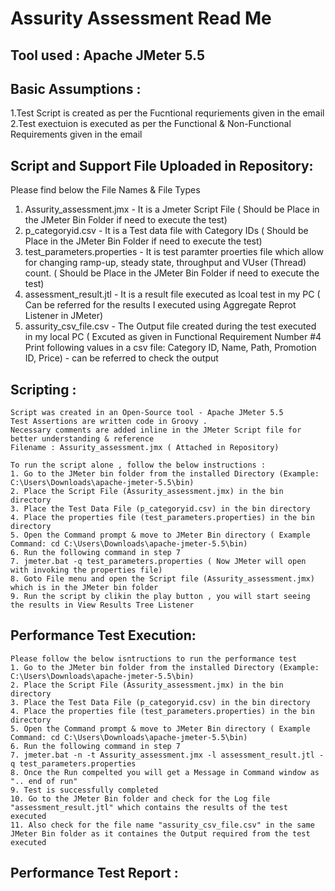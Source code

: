 # Assurity Assessment Read Me

Tool used : Apache JMeter 5.5
---------

Basic Assumptions :
-----------------  
   1.Test Script is created as per the Fucntional requriements given in the email
   2.Test exectuion is executed as per the Functional & Non-Functional Requirements given in the email             

Script and Support File Uploaded in Repository:
----------------------------------------------
   Please find below the File Names & File Types
  
   1. Assurity_assessment.jmx - It is a Jmeter Script File ( Should be Place in the JMeter Bin Folder if need to execute the test)
   2. p_categoryid.csv - It is a Test data file with Category IDs ( Should be Place in the JMeter Bin Folder if need to execute the test)
   3. test_parameters.properties - It is test paramter proerties file which allow for changing ramp-up, steady state, throughput and VUser (Thread) count. ( Should be Place in the JMeter Bin Folder if need to execute the test)    
   4. assessment_result.jtl - It is a result file executed as lcoal test in my PC ( Can be referred for the results I executed using Aggregate Reprot Listener in JMeter)
   5. assurity_csv_file.csv - The Output file created during the test executed in my local PC ( Excuted as given in Functional Requirement Number #4 Print following values in a csv file: Category ID, Name, Path, Promotion ID, Price) - can be referred to check the output 
   
 Scripting :
 ---------
    Script was created in an Open-Source tool - Apache JMeter 5.5
    Test Assertions are written code in Groovy .
    Necessary comments are added inline in the JMeter Script file for better understanding & reference
    Filename : Assurity_assessment.jmx ( Attached in Repository)
   
    To run the script alone , follow the below instructions :
    1. Go to the JMeter bin folder from the installed Directory (Example: C:\Users\Downloads\apache-jmeter-5.5\bin)
    2. Place the Script File (Assurity_assessment.jmx) in the bin directory
    3. Place the Test Data File (p_categoryid.csv) in the bin directory
    4. Place the properties file (test_parameters.properties) in the bin directory
    5. Open the Command prompt & move to JMeter Bin directory ( Example Command: cd C:\Users\Downloads\apache-jmeter-5.5\bin)
    6. Run the following command in step 7
    7. jmeter.bat -q test_parameters.properties ( Now JMeter will open with invoking the properties file)
    8. Goto File menu and open the Script file (Assurity_assessment.jmx) which is in the JMeter bin folder
    9. Run the script by clikin the play button , you will start seeing the results in View Results Tree Listener 
   
 Performance Test Execution:
 --------------------------
    Please follow the below isntructions to run the performance test
    1. Go to the JMeter bin folder from the installed Directory (Example: C:\Users\Downloads\apache-jmeter-5.5\bin)
    2. Place the Script File (Assurity_assessment.jmx) in the bin directory
    3. Place the Test Data File (p_categoryid.csv) in the bin directory
    4. Place the properties file (test_parameters.properties) in the bin directory
    5. Open the Command prompt & move to JMeter Bin directory ( Example Command: cd C:\Users\Downloads\apache-jmeter-5.5\bin)
    6. Run the following command in step 7
    7. jmeter.bat -n -t Assurity_assessment.jmx -l assessment_result.jtl -q test_parameters.properties
    8. Once the Run compelted you will get a Message in Command window as ".. end of run"
    9. Test is successfully completed
    10. Go to the JMeter Bin folder and check for the Log file "assessment_result.jtl" which contains the results of the test executed
    11. Also check for the file name "assurity_csv_file.csv" in the same JMeter Bin folder as it containes the Output required from the test executed
    
  Performance Test Report :
  -------------------------
